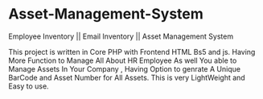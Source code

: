 # Asset-Management-System
Employee Inventory || Email Inventory || Asset Management System


This project is written in Core PHP with Frontend HTML Bs5 and js. 
Having More Function to Manage All About HR Employee As well You able to Manage Assets In Your Company , Having Option to genrate A Unique BarCode and Asset Number for All Assets.
This is very LightWeight and Easy to use. 

